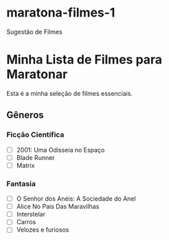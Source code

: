 # maratona-filmes-1
Sugestão de Filmes

# Minha Lista de Filmes para Maratonar

Esta é a minha seleção de filmes essenciais.

## Gêneros

### Ficção Científica
- [ ] 2001: Uma Odisseia no Espaço
- [ ] Blade Runner
- [ ] Matrix

### Fantasia
- [ ] O Senhor dos Anéis: A Sociedade do Anel
- [ ] Alice No Pais Das Maravilhas
- [ ] Interstelar
- [ ] Carros 
- [ ] Velozes e furiosos
